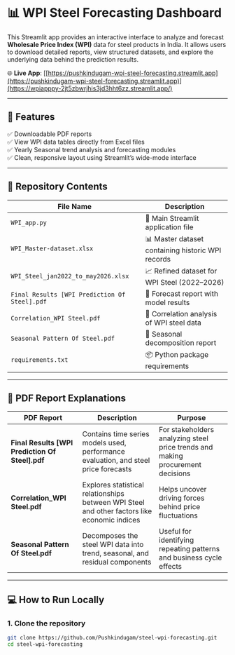 # 📊 WPI Steel Forecasting Dashboard

This Streamlit app provides an interactive interface to analyze and forecast **Wholesale Price Index (WPI)** data for steel products in India. It allows users to download detailed reports, view structured datasets, and explore the underlying data behind the prediction results.

🌐 **Live App**: [[https://pushkindugam-wpi-steel-forecasting.streamlit.app](https://pushkindugam-wpi-steel-forecasting.streamlit.app)](https://wpiapppy-2jt5zbwrjhis3jd3hht6zz.streamlit.app/)

---

## 🚀 Features

✅ Downloadable PDF reports  
✅ View WPI data tables directly from Excel files  
✅ Yearly Seasonal trend analysis and forecasting modules  
✅ Clean, responsive layout using Streamlit’s wide-mode interface  

---

## 📁 Repository Contents

| File Name                                   | Description |
|---------------------------------------------|-------------|
| `WPI_app.py`                                | 🎯 Main Streamlit application file |
| `WPI_Master-dataset.xlsx`                   | 📊 Master dataset containing historic WPI records |
| `WPI_Steel_jan2022_to_may2026.xlsx`         | 📈 Refined dataset for WPI Steel (2022–2026) |
| `Final Results [WPI Prediction Of Steel].pdf` | 📘 Forecast report with model results |
| `Correlation_WPI Steel.pdf`                 | 📘 Correlation analysis of WPI steel data |
| `Seasonal Pattern Of Steel.pdf`             | 📘 Seasonal decomposition report |
| `requirements.txt`                          | 📦 Python package requirements |

---

## 📘 PDF Report Explanations

| PDF Report | Description | Purpose |
|------------|-------------|---------|
| **Final Results [WPI Prediction Of Steel].pdf** | Contains time series models used, performance evaluation, and steel price forecasts | For stakeholders analyzing steel price trends and making procurement decisions |
| **Correlation_WPI Steel.pdf** | Explores statistical relationships between WPI Steel and other factors like economic indices | Helps uncover driving forces behind price fluctuations |
| **Seasonal Pattern Of Steel.pdf** | Decomposes the steel WPI data into trend, seasonal, and residual components | Useful for identifying repeating patterns and business cycle effects |

---

## 💻 How to Run Locally

### 1. Clone the repository

```bash
git clone https://github.com/Pushkindugam/steel-wpi-forecasting.git
cd steel-wpi-forecasting

